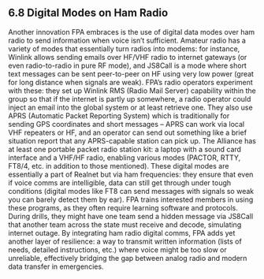## 6.8 Digital Modes on Ham Radio

Another innovation FPA embraces is the use of digital data modes over ham radio to send information when voice isn’t sufficient. Amateur radio has a variety of modes that essentially turn radios into modems: for instance, Winlink allows sending emails over HF/VHF radio to internet gateways (or even radio-to-radio in pure RF mode), and JS8Call is a mode where short text messages can be sent peer-to-peer on HF using very low power (great for long distance when signals are weak). FPA’s radio operators experiment with these: they set up Winlink RMS (Radio Mail Server) capability within the group so that if the internet is partly up somewhere, a radio operator could inject an email into the global system or at least retrieve one. They also use APRS (Automatic Packet Reporting System) which is traditionally for sending GPS coordinates and short messages – APRS can work via local VHF repeaters or HF, and an operator can send out something like a brief situation report that any APRS-capable station can pick up. The Alliance has at least one portable packet radio station kit: a laptop with a sound card interface and a VHF/HF radio, enabling various modes (PACTOR, RTTY, FT8/4, etc. in addition to those mentioned). These digital modes are essentially a part of Realnet but via ham frequencies: they ensure that even if voice comms are intelligible, data can still get through under tough conditions (digital modes like FT8 can send messages with signals so weak you can barely detect them by ear). FPA trains interested members in using these programs, as they often require learning software and protocols. During drills, they might have one team send a hidden message via JS8Call that another team across the state must receive and decode, simulating internet outage. By integrating ham radio digital comms, FPA adds yet another layer of resilience: a way to transmit written information (lists of needs, detailed instructions, etc.) where voice might be too slow or unreliable, effectively bridging the gap between analog radio and modern data transfer in emergencies.